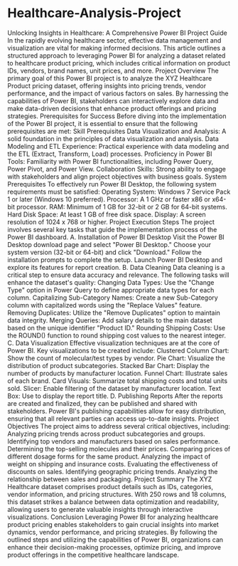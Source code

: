 # Healthcare-Analysis-Project
Unlocking Insights in Healthcare: A Comprehensive Power BI Project Guide
In the rapidly evolving healthcare sector, effective data management and visualization are vital for making informed decisions. This article outlines a structured approach to leveraging Power BI for analyzing a dataset related to healthcare product pricing, which includes critical information on product IDs, vendors, brand names, unit prices, and more.
Project Overview
The primary goal of this Power BI project is to analyze the XYZ Healthcare Product pricing dataset, offering insights into pricing trends, vendor performance, and the impact of various factors on sales. By harnessing the capabilities of Power BI, stakeholders can interactively explore data and make data-driven decisions that enhance product offerings and pricing strategies.
Prerequisites for Success
Before diving into the implementation of the Power BI project, it is essential to ensure that the following prerequisites are met:
Skill Prerequisites
Data Visualization and Analysis: A solid foundation in the principles of data visualization and analysis.
Data Modeling and ETL Experience: Practical experience with data modeling and the ETL (Extract, Transform, Load) processes.
Proficiency in Power BI Tools: Familiarity with Power BI functionalities, including Power Query, Power Pivot, and Power View.
Collaboration Skills: Strong ability to engage with stakeholders and align project objectives with business goals.
System Prerequisites
To effectively run Power BI Desktop, the following system requirements must be satisfied:
Operating System: Windows 7 Service Pack 1 or later (Windows 10 preferred).
Processor: A 1 GHz or faster x86 or x64-bit processor.
RAM: Minimum of 1 GB for 32-bit or 2 GB for 64-bit systems.
Hard Disk Space: At least 1 GB of free disk space.
Display: A screen resolution of 1024 x 768 or higher.
Project Execution Steps
The project involves several key tasks that guide the implementation process of the Power BI dashboard.
A. Installation of Power BI Desktop
Visit the Power BI Desktop download page and select "Power BI Desktop."
Choose your system version (32-bit or 64-bit) and click "Download."
Follow the installation prompts to complete the setup.
Launch Power BI Desktop and explore its features for report creation.
B. Data Cleaning
Data cleaning is a critical step to ensure data accuracy and relevance. The following tasks will enhance the dataset's quality:
Changing Data Types: Use the "Change Type" option in Power Query to define appropriate data types for each column.
Capitalizing Sub-Category Names: Create a new Sub-Category column with capitalized words using the "Replace Values" feature.
Removing Duplicates: Utilize the "Remove Duplicates" option to maintain data integrity.
Merging Queries: Add salary details to the main dataset based on the unique identifier "Product ID."
Rounding Shipping Costs: Use the ROUND() function to round shipping cost values to the nearest integer.
C. Data Visualization
Effective visualization techniques are at the core of Power BI. Key visualizations to be created include:
Clustered Column Chart: Show the count of molecular/test types by vendor.
Pie Chart: Visualize the distribution of product subcategories.
Stacked Bar Chart: Display the number of products by manufacturer location.
Funnel Chart: Illustrate sales of each brand.
Card Visuals: Summarize total shipping costs and total units sold.
Slicer: Enable filtering of the dataset by manufacturer location.
Text Box: Use to display the report title.
D. Publishing Reports
After the reports are created and finalized, they can be published and shared with stakeholders. Power BI's publishing capabilities allow for easy distribution, ensuring that all relevant parties can access up-to-date insights.
Project Objectives
The project aims to address several critical objectives, including:
Analyzing pricing trends across product subcategories and groups.
Identifying top vendors and manufacturers based on sales performance.
Determining the top-selling molecules and their prices.
Comparing prices of different dosage forms for the same product.
Analyzing the impact of weight on shipping and insurance costs.
Evaluating the effectiveness of discounts on sales.
Identifying geographic pricing trends.
Analyzing the relationship between sales and packaging.
Project Summary
The XYZ Healthcare dataset comprises product details such as IDs, categories, vendor information, and pricing structures. With 250 rows and 18 columns, this dataset strikes a balance between data optimization and readability, allowing users to generate valuable insights through interactive visualizations.
Conclusion
Leveraging Power BI for analyzing healthcare product pricing enables stakeholders to gain crucial insights into market dynamics, vendor performance, and pricing strategies. By following the outlined steps and utilizing the capabilities of Power BI, organizations can enhance their decision-making processes, optimize pricing, and improve product offerings in the competitive healthcare landscape.

